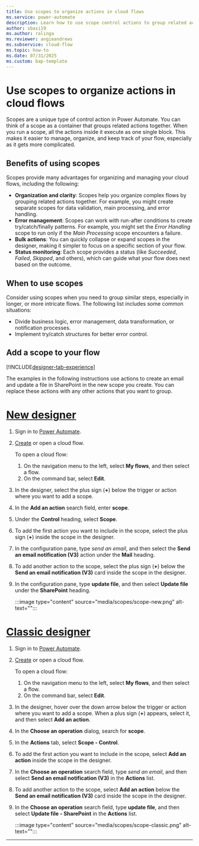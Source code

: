 ```yaml
---
title: Use scopes to organize actions in cloud flows
ms.service: power-automate
description: Learn how to use scope control actions to group related actions together in Power Automate cloud flows for better organization and error handling.
author: sbasi19
ms.author: ralinga
ms.reviewer: angieandrews
ms.subservice: cloud-flow
ms.topic: how-to
ms.date: 07/31/2025
ms.custom: bap-template
---
```


# Use scopes to organize actions in cloud flows

Scopes are a unique type of control action in Power Automate. You can think of a scope as a container that groups related actions together. When you run a scope, all the actions inside it execute as one single block. This makes it easier to manage, organize, and keep track of your flow, especially as it gets more complicated.

## Benefits of using scopes

Scopes provide many advantages for organizing and managing your cloud flows, including the following:

- **Organization and clarity**: Scopes help you organize complex flows by grouping related actions together. For example, you might create separate scopes for data validation, main processing, and error handling.
- **Error management**: Scopes can work with run-after conditions to create try/catch/finally patterns. For example, you might set the *Error Handling* scope to run only if the *Main Processing* scope encounters a failure.
- **Bulk actions**: You can quickly collapse or expand scopes in the designer, making it simpler to focus on a specific section of your flow.
- **Status monitoring**: Each scope provides a status (like *Succeeded*, *Failed*, *Skipped*, and others), which can guide what your flow does next based on the outcome.

## When to use scopes

Consider using scopes when you need to group similar steps, especially in longer, or more intricate flows. The following list includes some common situations:

- Divide business logic, error management, data transformation, or notification processes.
- Implement try/catch structures for better error control.

## Add a scope to your flow

[!INCLUDE[designer-tab-experience](./includes/designer-tab-experience.md)]

The examples in the following instructions use actions to create an email and update a file in SharePoint in the new scope you create. You can replace these actions with any other actions that you want to group.

# [New designer](#tab/new-designer)

1. Sign in to [Power Automate](https://powerautomate.microsoft.com).
1. [Create](get-started-with-cloud-flows.md#create-a-cloud-flow) or open a cloud flow.

   To open a cloud flow:
     1. On the navigation menu to the left, select **My flows**, and then select a flow.
     1. On the command bar, select **Edit**.

1. In the designer, select the plus sign (**+**) below the trigger or action where you want to add a scope.
1. In the **Add an action** search field, enter **scope**.
1. Under the **Control** heading, select **Scope**.
1. To add the first action you want to include in the scope, select the plus sign (**+**) inside the scope in the designer.
1. In the configuration pane, type *send an email*, and then select the **Send an email notification (V3)** action under the **Mail** heading.
1. To add another action to the scope, select the plus sign (**+**) below the **Send an email notification (V3)** card inside the scope in the designer.
1. In the configuration pane, type **update file**, and then select **Update file** under the **SharePoint** heading.

    :::image type="content" source="media/scopes/scope-new.png" alt-text="<Screenshot of a scope in the new designer with two actions inside it: Send an email and Update file.>":::

# [Classic designer](#tab/classic-designer)

1. Sign in to [Power Automate](https://powerautomate.microsoft.com).
1. [Create](get-started-with-cloud-flows.md#create-a-cloud-flow) or open a cloud flow.

   To open a cloud flow:
     1. On the navigation menu to the left, select **My flows**, and then select a flow.
     1. On the command bar, select **Edit**.

1. In the designer, hover over the down arrow below the trigger or action where you want to add a scope. When a plus sign (**+**) appears, select it, and then select **Add an action**.
1. In the **Choose an operation** dialog, search for **scope**.
1. In the **Actions** tab, select **Scope - Control**.
1. To add the first action you want to include in the scope, select **Add an action** inside the scope in the designer.
1. In the **Choose an operation** search field, type *send an email*, and then select **Send an email notification (V3)** in the **Actions** list.
1. To add another action to the scope, select **Add an action** below the **Send an email notification (V3)** card inside the scope in the designer.
1. In the **Choose an operation** search field, type **update file**, and then select **Update file - SharePoint** in the **Actions** list.

    :::image type="content" source="media/scopes/scope-classic.png" alt-text="<Screenshot of a scope in the classic designer with two actions inside it: Send an email and Update file.>":::

---



